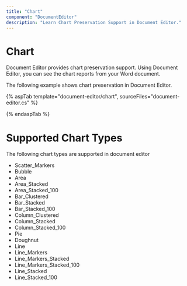 ```yaml
---
title: "Chart"
component: "DocumentEditor"
description: "Learn Chart Preservation Support in Document Editor."
---
```


# Chart

Document Editor provides chart preservation support. Using Document Editor, you can see the chart reports from your Word document.

The following example shows chart preservation in Document Editor.

{% aspTab template="document-editor/chart", sourceFiles="document-editor.cs" %}

{% endaspTab %}

# Supported Chart Types

The following chart types are supported in document editor
* Scatter_Markers
* Bubble
* Area
* Area_Stacked
* Area_Stacked_100
* Bar_Clustered
* Bar_Stacked
* Bar_Stacked_100
* Column_Clustered
* Column_Stacked
* Column_Stacked_100
* Pie
* Doughnut
* Line
* Line_Markers
* Line_Markers_Stacked
* Line_Markers_Stacked_100
* Line_Stacked
* Line_Stacked_100